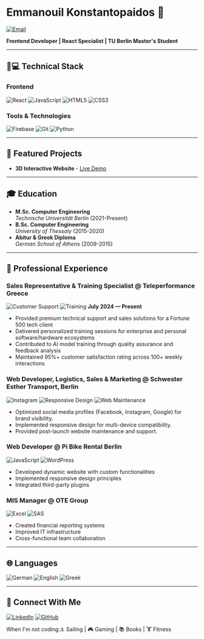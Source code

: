 # Emmanouil Konstantopaidos 🚀

[![Email](https://img.shields.io/badge/Email-manos97k%40gmail.com-D14836?style=flat&logo=gmail&logoColor=white)](mailto:manos97k@gmail.com)

**Frontend Developer | React Specialist | TU Berlin Master's Student**

---

## 👨💻 Technical Stack

### Frontend
![React](https://img.shields.io/badge/React-20232A?style=for-the-badge&logo=react&logoColor=61DAFB)
![JavaScript](https://img.shields.io/badge/JavaScript-F7DF1E?style=for-the-badge&logo=javascript&logoColor=black)
![HTML5](https://img.shields.io/badge/HTML5-E34F26?style=for-the-badge&logo=html5&logoColor=white)
![CSS3](https://img.shields.io/badge/CSS3-1572B6?style=for-the-badge&logo=css3&logoColor=white)

### Tools & Technologies
![Firebase](https://img.shields.io/badge/Firebase-FFCA28?style=for-the-badge&logo=firebase&logoColor=black)
![Git](https://img.shields.io/badge/Git-F05032?style=for-the-badge&logo=git&logoColor=white)
![Python](https://img.shields.io/badge/Python-3776AB?style=for-the-badge&logo=python&logoColor=white)

---

## 📌 Featured Projects
- **3D Interactive Website** - [Live Demo](https://manoskon.netlify.app/) 

---

## 🎓 Education
- **M.Sc. Computer Engineering**  
  *Technische Universität Berlin* (2021-Present)
- **B.Sc. Computer Engineering**  
  *University of Thessaly* (2015-2020)
- **Abitur & Greek Diploma**  
  *German School of Athens* (2009-2015)

---

## 💼 Professional Experience

### Sales Representative & Training Specialist @ Teleperformance Greece
![Customer Support](https://img.shields.io/badge/-CRM%20Systems-8A2BE2) ![Training](https://img.shields.io/badge/-AI%20Training-FF69B4)
**July 2024 — Present**  
- Provided premium technical support and sales solutions for a Fortune 500 tech client
- Delivered personalized training sessions for enterprise and personal software/hardware ecosystems
- Contributed to AI model training through quality assurance and feedback analysis
- Maintained 95%+ customer satisfaction rating across 100+ weekly interactions

### Web Developer, Logistics, Sales & Marketing @ Schwester Esther Transport, Berlin
![Instagram](https://img.shields.io/badge/Instagram-E4405F?style=flat&logo=instagram&logoColor=white)
![Responsive Design](https://img.shields.io/badge/Responsive-44CC11?style=flat&logo=html5&logoColor=white)
![Web Maintenance](https://img.shields.io/badge/Maintenance-FF6F00?style=flat&logo=wrench&logoColor=white) 
- Optimized social media profiles (Facebook, Instagram, Google) for brand visibility.  
- Implemented responsive design for multi-device compatibility.  
- Provided post-launch website maintenance and support.  

### Web Developer @ Pi Bike Rental Berlin
![JavaScript](https://img.shields.io/badge/-JavaScript-yellow) ![WordPress](https://img.shields.io/badge/-WordPress-21759B)
- Developed dynamic website with custom functionalities
- Implemented responsive design principles
- Integrated third-party plugins

### MIS Manager @ OTE Group
![Excel](https://img.shields.io/badge/-Excel-217346) ![SAS](https://img.shields.io/badge/-SAS-2C2D72)
- Created financial reporting systems
- Improved IT infrastructure
- Cross-functional team collaboration

---

## 🌐 Languages
![German](https://img.shields.io/badge/DE-C2%20Fluency-blue?style=flat&logo=duolingo)
![English](https://img.shields.io/badge/EN-C1%20Advanced-blue?style=flat&logo=duolingo)
![Greek](https://img.shields.io/badge/GR-Native%20Speaker-blue?style=flat&logo=duolingo)

---

## 📱 Connect With Me
[![LinkedIn](https://img.shields.io/badge/LinkedIn-0077B5?style=for-the-badge&logo=linkedin&logoColor=white)](https://linkedin.com/in/yourprofile)
[![GitHub](https://img.shields.io/badge/GitHub-100000?style=for-the-badge&logo=github&logoColor=white)](https://github.com/yourusername)

When I'm not coding:⚓ Sailing | 🎮 Gaming | 📚 Books | 🏋️ Fitness
